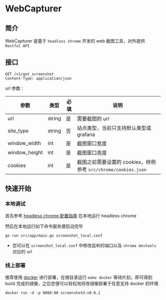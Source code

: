 # WebCapturer

## 简介
WebCapturer 是基于 `headless chrome` 开发的 web 截图工具，对外提供 `Restful API`

## 接口

```$xslt
GET /v1/get_screenshot
Content-Type: application/json
```
url 参数：

| 参数 | 类型 | 必填 | 说明 |
| - | - | - | - |
| url | string | 是 | 需要截图的 url |
| site_type | string | 否 | 站点类型，当前只支持默认类型或 grafana |
| window_width | int | 是 | 截图窗口宽度 |
| window_height | int | 是 | 截图窗口高度 |
| cookies | int | 是 | 截图之前需要设置的 cookies，样例参考 `src/chrome/cookies.json` |

## 快速开始

### 本地调试
首先参考 [headless chrome 配置指南](https://developers.google.com/web/updates/2017/04/headless-chrome) 在本地运行 headless chrome

然后在本地运行如下命令服务便启动完毕

```$xslt
go run src/app/main.go screenshot_local.conf
```
- 您可以在 `screenshot_local.conf` 中修改监听的端口以及 `chrome devtools` 对应的 url

### 线上部署
推荐使用 [docker](https://www.docker.com/) 进行部署，在根目录运行 `make docker` 等待片刻，即可得到 build 完成的镜像，之后您便可以轻松地将改镜像部署于任意支持 docker 的环境
```$xslt
docker run -d -p 8080:80 screenshotd:v0.0.1
```
